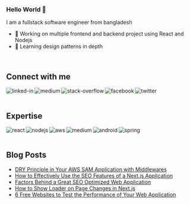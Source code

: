 ### Hello World 👋
I am a fullstack software engineer from bangladesh 

- 🔭 Working on multiple frontend and backend project using React and Nodejs
- 🌱 Learning design patterns in depth
<br>

## Connect with me

[<img align="left" alt="linked-in" src="https://img.shields.io/badge/linkedin-%230077B5.svg?&style=for-the-badge&logo=linkedin&logoColor=white" />](https://www.linkedin.com/in/mohammad-faisal-2665b5134)
[<img align="left" alt="medium" src="https://img.shields.io/badge/medium-%2312100E.svg?&style=for-the-badge&logo=medium&logoColor=white" />](https://56faisal.medium.com/)
[<img align="left" alt="stack-overflow" src="https://img.shields.io/badge/stack%20overflow-FE7A16?logo=stack-overflow&logoColor=white&style=for-the-badge" />](https://stackoverflow.com/users/5379437/mohammad-faisal)
[<img align="left" alt="facebook" src="https://img.shields.io/badge/facebook-%231877F2.svg?&style=for-the-badge&logo=facebook&logoColor=white" />](https://www.facebook.com/56faisal/)
[<img align="left" alt="twitter" src="https://img.shields.io/badge/twitter-%231DA1F2.svg?&style=for-the-badge&logo=twitter&logoColor=white" />](https://twitter.com/Mohamma88766694)


<br>
<br>

## Expertise
<img align="left" alt="react" src="https://img.shields.io/badge/react%20-%2320232a.svg?&style=for-the-badge&logo=react&logoColor=%2361DAFB" />
<img align="left" alt="nodejs" src="https://img.shields.io/badge/node.js%20-%2343853D.svg?&style=for-the-badge&logo=node.js&logoColor=white" />
<img align="left" alt="aws" src="https://img.shields.io/badge/Amazon%20AWS-%23232F3E?logo=amazon-aws&logoColor=white&style=for-the-badge" />
<img align="left" alt="medium" src="https://img.shields.io/badge/postgres-%23316192.svg?&style=for-the-badge&logo=postgresql&logoColor=white" />
<img align="left" alt="android" src="https://img.shields.io/badge/Android-3DDC84?logo=android&logoColor=white&style=for-the-badge" />
<img align="left" alt="spring" src="https://img.shields.io/badge/spring%20-%236DB33F.svg?&style=for-the-badge&logo=spring&logoColor=white" />

<br>
<br>

## Blog Posts
<!-- BLOG-POST-LIST:START -->
- [DRY Principle in Your AWS SAM Application with Middlewares](https://levelup.gitconnected.com/dry-principle-in-your-aws-sam-application-with-middlewares-b013fc294727?source=rss-fe04a352a811------2)
- [How to Effectively Use the SEO Features of a Next.js Application](https://javascript.plainenglish.io/how-to-effectively-use-the-seo-features-of-a-next-js-application-c40ead44ad33?source=rss-fe04a352a811------2)
- [Factors Behind a Great SEO Optimized Web Application](https://levelup.gitconnected.com/factors-behind-a-great-seo-optimized-web-application-155ad5453e32?source=rss-fe04a352a811------2)
- [How to Show Loader on Page Changes in Next.js](https://javascript.plainenglish.io/how-to-show-loader-on-page-changes-in-next-js-102edd0ec98d?source=rss-fe04a352a811------2)
- [6 Free Websites to Test the Performance of Your Web Application](https://javascript.plainenglish.io/6-free-websites-to-test-the-performance-of-your-web-application-e649f92cf978?source=rss-fe04a352a811------2)
<!-- BLOG-POST-LIST:END -->
